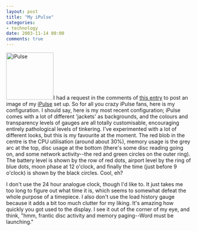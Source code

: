 ```yaml
---
layout: post
title: "My iPulse"
categories:
- technology
date: 2003-11-14 00:00
comments: true
---
```


<p><p class="img-shadow"><img src="http://www.rousette.org.uk/mt-static/blog/archives/images/ipulse2.jpg" height="128" width="128" border="0" alt="iPulse" />I had a request in the comments of <a href="http://www.rousette.org.uk/mt-static/blog/archives/000505.html">this entry</a> to post an image of my <a href="http://iconfactory.com/ip_home.asp">iPulse</a> set up. So for all you crazy iPulse fans, here is my configuration. I should say, here is my most recent configuration; iPulse comes with a lot of different 'jackets' as backgrounds, and the colours and transparency levels of gauges are all totally customisable, encouraging entirely pathological levels of tinkering. I've experimented with a lot of different looks, but this is my favourite at the moment. The red blob in the centre is the CPU utilisation (around about 30%), memory usage is the grey arc at the top, disc usage at the bottom (there's some disc reading going on, and some network activity--the red and green circles on the outer ring). The battery level is shown by the row of red dots, airport level by the ring of blue dots, moon phase at 12 o'clock, and finally the time (just before 9 o'clock) is shown by the black circles. Cool, eh?</p>

<p>I don't use the 24 hour analogue clock, though I'd like to. It just takes me too long to figure out what time it is, which seems to somewhat defeat the whole purpose of a timepiece. I also don't use the load history gauge because it adds a bit too much clutter for my liking. It's amazing how quickly you got used to the display. I see it out of the corner of my eye, and think, "hmm, frantic disc activity and memory paging--Word must be launching."</p>


